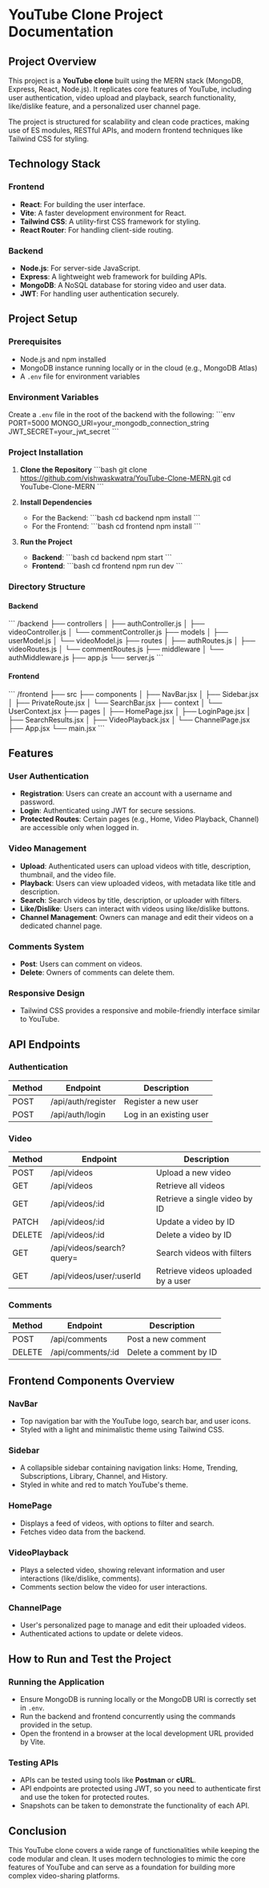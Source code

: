 
# **YouTube Clone Project Documentation**

## **Project Overview**

This project is a **YouTube clone** built using the MERN stack (MongoDB, Express, React, Node.js). It replicates core features of YouTube, including user authentication, video upload and playback, search functionality, like/dislike feature, and a personalized user channel page.

The project is structured for scalability and clean code practices, making use of ES modules, RESTful APIs, and modern frontend techniques like Tailwind CSS for styling.

## **Technology Stack**

### **Frontend**
- **React**: For building the user interface.
- **Vite**: A faster development environment for React.
- **Tailwind CSS**: A utility-first CSS framework for styling.
- **React Router**: For handling client-side routing.

### **Backend**
- **Node.js**: For server-side JavaScript.
- **Express**: A lightweight web framework for building APIs.
- **MongoDB**: A NoSQL database for storing video and user data.
- **JWT**: For handling user authentication securely.

## **Project Setup**

### **Prerequisites**
- Node.js and npm installed
- MongoDB instance running locally or in the cloud (e.g., MongoDB Atlas)
- A `.env` file for environment variables

### **Environment Variables**
Create a `.env` file in the root of the backend with the following:
\`\`\`env
PORT=5000
MONGO_URI=your_mongodb_connection_string
JWT_SECRET=your_jwt_secret
\`\`\`

### **Project Installation**

1. **Clone the Repository**
   \`\`\`bash
   git clone https://github.com/vishwaskwatra/YouTube-Clone-MERN.git
   cd YouTube-Clone-MERN
   \`\`\`

2. **Install Dependencies**
   - For the Backend:
     \`\`\`bash
     cd backend
     npm install
     \`\`\`
   - For the Frontend:
     \`\`\`bash
     cd frontend
     npm install
     \`\`\`

3. **Run the Project**
   - **Backend**:
     \`\`\`bash
     cd backend
     npm start
     \`\`\`
   - **Frontend**:
     \`\`\`bash
     cd frontend
     npm run dev
     \`\`\`

### **Directory Structure**

#### **Backend**
\`\`\`
/backend
  ├── controllers
  │   ├── authController.js
  │   ├── videoController.js
  │   └── commentController.js
  ├── models
  │   ├── userModel.js
  │   └── videoModel.js
  ├── routes
  │   ├── authRoutes.js
  │   ├── videoRoutes.js
  │   └── commentRoutes.js
  ├── middleware
  │   └── authMiddleware.js
  ├── app.js
  └── server.js
\`\`\`

#### **Frontend**
\`\`\`
/frontend
  ├── src
      ├── components
      │   ├── NavBar.jsx
      │   ├── Sidebar.jsx
      │   ├── PrivateRoute.jsx
      │   └── SearchBar.jsx
      ├── context
      │   └── UserContext.jsx
      ├── pages
      │   ├── HomePage.jsx
      │   ├── LoginPage.jsx
      │   ├── SearchResults.jsx
      │   ├── VideoPlayback.jsx
      │   └── ChannelPage.jsx
      ├── App.jsx
      └── main.jsx
\`\`\`

## **Features**

### **User Authentication**
- **Registration**: Users can create an account with a username and password.
- **Login**: Authenticated using JWT for secure sessions.
- **Protected Routes**: Certain pages (e.g., Home, Video Playback, Channel) are accessible only when logged in.

### **Video Management**
- **Upload**: Authenticated users can upload videos with title, description, thumbnail, and the video file.
- **Playback**: Users can view uploaded videos, with metadata like title and description.
- **Search**: Search videos by title, description, or uploader with filters.
- **Like/Dislike**: Users can interact with videos using like/dislike buttons.
- **Channel Management**: Owners can manage and edit their videos on a dedicated channel page.

### **Comments System**
- **Post**: Users can comment on videos.
- **Delete**: Owners of comments can delete them.

### **Responsive Design**
- Tailwind CSS provides a responsive and mobile-friendly interface similar to YouTube.

## **API Endpoints**

### **Authentication**
| Method | Endpoint        | Description                |
|--------|-----------------|----------------------------|
| POST   | /api/auth/register | Register a new user        |
| POST   | /api/auth/login    | Log in an existing user    |

### **Video**
| Method | Endpoint                       | Description                          |
|--------|--------------------------------|--------------------------------------|
| POST   | /api/videos                    | Upload a new video                   |
| GET    | /api/videos                    | Retrieve all videos                  |
| GET    | /api/videos/:id                | Retrieve a single video by ID        |
| PATCH  | /api/videos/:id                | Update a video by ID                 |
| DELETE | /api/videos/:id                | Delete a video by ID                 |
| GET    | /api/videos/search?query=      | Search videos with filters           |
| GET    | /api/videos/user/:userId       | Retrieve videos uploaded by a user   |

### **Comments**
| Method | Endpoint                       | Description                          |
|--------|--------------------------------|--------------------------------------|
| POST   | /api/comments                  | Post a new comment                   |
| DELETE | /api/comments/:id              | Delete a comment by ID               |

## **Frontend Components Overview**

### **NavBar**
- Top navigation bar with the YouTube logo, search bar, and user icons.
- Styled with a light and minimalistic theme using Tailwind CSS.

### **Sidebar**
- A collapsible sidebar containing navigation links: Home, Trending, Subscriptions, Library, Channel, and History.
- Styled in white and red to match YouTube's theme.

### **HomePage**
- Displays a feed of videos, with options to filter and search.
- Fetches video data from the backend.

### **VideoPlayback**
- Plays a selected video, showing relevant information and user interactions (like/dislike, comments).
- Comments section below the video for user interactions.

### **ChannelPage**
- User's personalized page to manage and edit their uploaded videos.
- Authenticated actions to update or delete videos.

## **How to Run and Test the Project**

### **Running the Application**
- Ensure MongoDB is running locally or the MongoDB URI is correctly set in `.env`.
- Run the backend and frontend concurrently using the commands provided in the setup.
- Open the frontend in a browser at the local development URL provided by Vite.

### **Testing APIs**
- APIs can be tested using tools like **Postman** or **cURL**.
- API endpoints are protected using JWT, so you need to authenticate first and use the token for protected routes.
- Snapshots can be taken to demonstrate the functionality of each API.

## **Conclusion**

This YouTube clone covers a wide range of functionalities while keeping the code modular and clean. It uses modern technologies to mimic the core features of YouTube and can serve as a foundation for building more complex video-sharing platforms.
